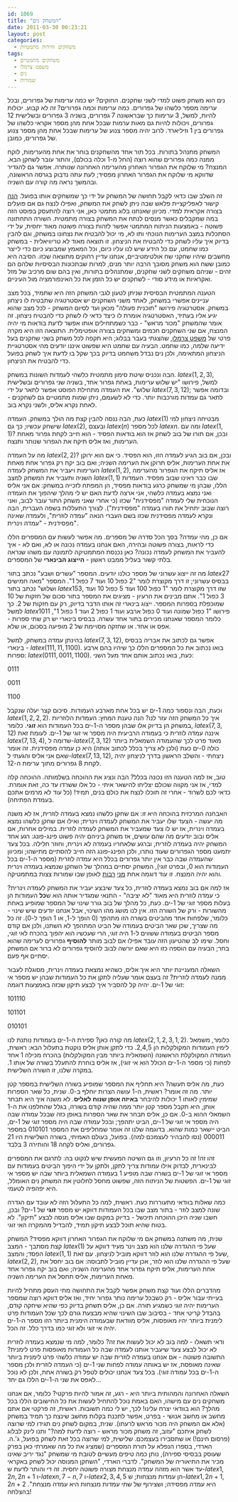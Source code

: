 ```yaml
---
id: 1069
title: "המשחק נים"
date: 2011-03-30 00:23:21
layout: post
categories: 
  - משחקים וחידות מתמטיות
tags: 
  - משחקים מתמטיים
  - משפט צרמלו
  - נים
  - שמורות
---
```

נים הוא משחק פשוט למדי לשני שחקנים. החוקים? יש כמה ערימות של גפרורים, ובכל ערימה מספר כלשהו של גפרורים. כמה ערימות וכמה גפרורים? זה לא קבוע. יכולות להיות, למשל, 3 ערימות כך שבראשונה 7 גפרורים, בשניה 3 גפרורים ובשלישית 12 גפרורים, ויכולות להיות גם מאות ערמות שבכל אחת מהן מספר אקראי כלשהו של גפרורים בין 1 וזיליארד. לרוב יהיה מספר צנוע של ערימות שבכל אחת מהן מספר צנוע של גפרורים, כמובן.

המשחק מתנהל בתורות. בכל תור אחד מהשחקנים בוחר את אחת מהערימות, לוקח ממנה כמה גפרורים שהוא רוצה (החל מ-1 וכלה בכולם), והתור עובר לשחקן הבא. המנצח? מי שלוקח את הגפרור האחרון מהערימה האחרונה שנותרה. אפשר גם להגדיר שדווקא מי שלוקח את הגפרור האחרון מפסיד; לעת עתה נדבוק בגרסה הראשונה, ובהמשך נראה מה קורה עם השניה.

זה השלב שבו כדאי לקבל תחושה של המשחק על ידי כך שמשחקים אותו בפועל. <a href="http://www.gamedesign.jp/flash/nim/nim.html">הנה</a> קישור לאפליקציית פלאש שבה ניתן לשחק את המשחק, ואפילו לנצח גם אם פועלים בצורה אקראית למדי. מכיוון שאנחנו בלוג מתמטי כאן, אני רוצה להתעסק בפוסט הזה במה שמקבלים כאשר מנסים לנתח את המשחק בצורה מתמטית. השורה התחתונה פשוטה - באמצעות הניתוח המתמטי אפשר לזהות בצורה פשוטה מאוד יחסית, על ידי הסתכלות במצב הערימות הנוכחי ותו לא, מי יכול להבטיח את נצחונו במשחק, וגם להבין בדיוק איך עליו לשחק כדי להבטיח את הניצחון. זו תוצאה מאוד לא טריוויאלית - במשחק כמו שחמט, עם כל הידע שיש לנו עליו כיום, וכל המאמץ שמבוצע כיום כדי לייצר מחשבים שיהיו שחקני שח אולטימטיביים, אנחנו עדיין רחוקים מתוצאה שכזו. הסיבה היא כמובן ששח הוא משחק מסובך הרבה יותר מנים, למרות שבתכונות הבסיסיות שלהם הם זהים - שניהם משחקים לשני שחקנים, שמתנהלים בתורות, ואין בהם שום מרכיב של מזל ואקראיות או מידע סודי - לשחקנים יש כל הזמן את כל האינפורמציה מול העיניים.

הטענה המתמטית הבסיסית שניתן לטעון לגבי המשחק הזה היא שתמיד, בכל מצב עניינים אפשרי במשחק, לאחד משני השחקנים יש אסטרטגיה שתבטיח לו ניצחון במשחק. אסטרטגיה פירושו "תוכנית פעולה" מכאן ועד לסיום המשחק - לכל מצב שהוא יגיע אליו בעתיד, האסטרטגיה אומרת לו כיצד כדאי לו לשחק כדי להבטיח ניצחון. זה אומר שהמשחק "מכור מראש" - כבר כשמתחילים אותו אפשר לדעת בודאות מי יהיה המנצח, אם שני השחקנים חכמים ומשחקים בצורה אופטימלית. התוצאה הזו היא מקרה פרטי של <a href="http://www.gadial.net/?p=49">משפט צרמלו</a>, שהצגתי בעבר בבלוג; היא תקפה לכל משחק בשני שחקנים בעל ידיעה שלמה, כמו שחמט. הבעיה עם שחמט היא שפשוט איננו יודעים מהי אסטרטגיית הניצחון המתאימה, ולכן נים נבדל משחמט בדיוק בכך שקל בו לדעת איך לשחק בפועל כדי להבטיח את הניצחון.

הבה ונכניס שיטת סימון מתמטית כלשהי לעמדות השונות במשחק. $latex \left(1,2,3\right)$, למשל, פירושו "יש שלוש ערימות, באחת גפרור אחד, בשניה שני גפרורים ובשלישית שלוש". את העמדה מתחילת הפוסט אפשר לתאר על ידי $latex \left(7,3,12\right)$; ובדומה אפשר לתאר גם עמדות מורכבות יותר. כדי לא לשעמם, ניתן שמות מתמטיים גם לשחקנים - לאחת נקרא אליס, ולשני נקרא בוב.

כעת, הבה ננסה להבין קצת מה הולך במשחק. העמדה $latex \left(1\right)$ מבטיחה ניצחון למי שישחק עכשיו; כך גם $latex \left(2\right)$, ובעצם $latex \left(n\right)$ לכל מספר $latex n$. ומה עם $latex \left(1,1\right)$? ובכן, אם תורו של בוב לשחק אז הוא בודאות הפסיד - הוא חייב לקחת גפרור מאחת הערימות, ואז אליס תיקח את הגפרור שנותר ותנצח.

מה על העמדה $latex \left(2,2\right)$? ובכן, אם בוב הגיע לעמדה הזו, הוא הפסיד. כי אם הוא ירוקן את אחת הערימות, אליס תרוקן את הערימה השניה; ואם בוב יקח רק גפרור אחת מאחת הערימות ויעביר את המשחק לעמדה $latex \left(1,2\right)$, אז אליס תיקח את הגפרור מהערימה השניה ותעביר את המשחק למצב $latex \left(1,1\right)$ שבו כבר ראינו שבוב מפסיד. העמדות הללו, שבהן מי שמשחק כרגע בודאות מפסיד, הן המפתח לזכייה במשחק: אם אני אליס ואני נמצא בעמדה כלשהי, אני ארצה לדעת האם יש לי מהלך שיהפוך את העמדה הנוכחית שלי לעמדה "מפסידנית" שכזו (כי אחרי שאני משחק התור עובר לבוב, ואני רוצה שבוב יתחיל את תורו בעמדה "מפסידנית"). לצורך התעללות בשפה העברית, הבה ונקרא לעמדה מפסידנית שכזו בשם העברי הנאה "עמדה לוזרית", ולעמדה שאינה מפסידנית - "עמדה וינרית".

אם כן, מהי עמדה? בסך הכל סדרה של מספרים. מה אפשר לעשות עם המספרים הללו כדי לראות, בצורה פשוטה ובהירה, האם אנחנו בעמדה נכונה או לא, ואם לא - איך להעביר את המשחק לעמדה נכונה? כאן נכנסת המתמטיקה לתמונה עם משהו שנראה בלתי קשור בעליל ממבט ראשון - <strong>הייצוג הבינארי</strong> של המספרים.

מה זה ייצוג עשרוני של מספר כולנו יודעים. המספר "עשרים ושבע" נכתב בתור $latex 27$ בבסיס עשרוני; זו דרך מקוצרת לומר "2 כפול 10 ועוד 7 כפול 1". המספר "מאה חמישים ושלוש" נכתב בתור $latex 153$, שזו דרך מקוצרת לומר "1 כפול 100 ועוד 5 כפול 10 ועוד 3 כפול 1". אתם מבינים את הרעיון - מציגים את המספר בתור סכום של חזקות של 10 שמוכפלת בספרות המספר. ייצוג בינארי זה אותו הדבר בדיוק, רק עם חזקות של 2. כך למשל $latex 1011$ פירושו "1 כפול שמונה ועוד 0 כפול ארבע ועוד 1 כפול 2 ועוד 1 כפול 1", כלומר המספר שאנחנו מכירים בתור אחד עשרה. בבסיס בינארי יש רק שתי ספרות - אפס או אחד. או שחזקה מסויימת של 2 מופיעה בסכום, או שלא.

בהינתן עמדה במשחק, למשל $latex \left(7,3,12\right)$, אפשר גם לכתוב את אבריה בבסיס בינארי - $latex \left(111,11,1100\right)$. בואו נכתוב את כל המספרים הללו כך שיהיו בהם ארבע ספרות: $latex \left(0111,0011,1100\right)$. כעת, בואו נכתוב אותם אחד מעל השני:

0111

0011

1100

וכעת, הבה ונספור כמה 1-ים יש בכל אחת מארבע העמודות. סיכום קצר יעלה שנקבל $latex \left(1,2,2,2\right)$. איך כל המשחק הזה עזר לנו? הנה טענת המחץ: העמדות הלוזריות במשחק הן בדיוק אלו שבהן מספר ה-1-ים בכל העמודות הוא <strong>זוגי</strong>. כלומר, $latex \left(7,3,12\right)$ איננה עמדה לוזרית כי בעמודה הרביעית היה מספר אי זוגי של 1-ים. לעומת זאת $latex \left(7,13,4\right)$, שדומה ל-$latex \left(7,3,12\right)$ מאוד פרט לכך שהעמודה השמאלית ביותר כולה 0-ים כעת (ולכן לא צריך בכלל לכתוב אותה) היא כן עמדה מפסידנית. זה אומר שאם אני אליס והגעתי ל-$latex \left(7,13,12\right)$, ניצחתי - והשלב הראשון בדרך לניצחון יהיה לקחת 8 גפרורים מתוך ערימת ה-12.

טוב, אז למה הטענה הזו נכונה בכלל? הבה ונציג את ההוכחה בשלמותה. ההוכחה קלה למדי, אז אני מקווה שכולם יצליחו להישאר איתי - כל אלו ששרדו עד כה, זאת אומרת. כדאי לכם לשרוד - אחרי זה תוכלו לנצח את כולם בנים, תמיד! (כל עוד לא מרמים אתכם בעמדת הפתיחה).

האבחנה המרכזית בהוכחה היא זו: אם שחקן כלשהו נמצא בעמדה לוזרית, אז לא משנה מה יעשה - הצעד שלו יעביר את המשחק לעמדה וינרית; ואילו אם שחקן כלשהו נמצא בעמדה וינרית, אז יש לו צעד שמעביר את המשחק לעמדה לוזרית. במילים אחרות, אם אליס ובוב יודעים מה שהם עושים, אז משחק ביניהם יהיה פשוט פינג-פונג: רגע אחד המשחק יהיה בעמדה לוזרית, וברגע שלאחריו בעמדה לא וינרית, וחוזר חלילה. בכל צעד יתמעט מספר הגפרורים שעוד נותרו, ולכן הפינג-פונג הזה חייב להסתיים מתישהו; ומכיוון שהעמדה שבה כבר אין יותר גפרורים בכלל היא עמדה לוזרית (מספר ה-1-ים בכל העמודות הוא 0, ובפרט זוגי), המשחק יסתיים במהלך של השחקן שנמצא בעמדה וינרית והוא יהיה המנצח. זו עוד דוגמה אחת <a href="http://www.gadial.net/?p=14">מני</a> <a href="http://www.gadial.net/?p=197">רבות</a> לאופן שבו שמורות צצות במתמטיקה.

אז למה אם בוב נמצא בעמדה לוזרית, כל צעד שיבצע יעביר את המשחק לעמדה וינרית? כי עמדה לוזרית היא מאוד "לא יציבה" - התנאי שמגדיר אותה הוא ש<strong>כל</strong> העמודות הן בעלות מספר זוגי של 1-ים. כעת, כל מהלך של בוב גורר שינוי של המספר שמופיע באחת מהשורות - ורק של השורה הזו. אין לנו מושג מהו השינוי, אבל אנחנו יודעים שיש שינוי - כלומר, שלפחות אחד מהביטים בשורה הזו מתהפך (0 הופך ל-1, או 1 הופך ל-0). זה כל מה שצריך, שכן שאר הביטים בעמודה של הביט המתהפך לא השתנו, ולכן אם קודם מספר הביטים בעמודה ששווים ל-1 היה זוגי, הרי שעכשיו הוא יהפוך בהכרח לאי זוגי, וחסל. שימו לב שהטיעון הזה עובד אפילו אם לבוב מותר <strong>להוסיף</strong> גפרורים לערימה שהוא בחר; הבעיה עם הוספה כזו היא שאם יורשה לבוב להוסיף גפרורים לא ברור אם המשחק יסתיים אף פעם.

השאלה המעניינת יותר היא איך אליס, כשהיא נמצאת בעמדה וינרית, מסוגלת לעבור ממנה לעמדה לוזרית? זה בעצם אומר שעליה לתקן את כל העמודות שבהן יש מספר אי זוגי של 1-ים. יהיה קל להסביר איך לבצע תיקון שכזה באמצעות דוגמה:

101110

101101

010101

מה קורה כאן? ספירת ה-1-ים בעמודות נותנת לנו $latex \left(2,1,2,3,1,2\right)$. כלומר, משמאל לימין העמודות המקולקלות הן 2,4,5. כדי לתקן אותן אליס נוקטת בתעלול הבא: ראשית, העמודה המקולקלת הראשונה (השמאלית ביותר מבין המקולקלות) בהכרח מכילה 1 אחד לפחות (כי מספר ה-1-ים הכולל הוא אי זוגי), אז אליס בוחרת להתעלל בשורה של אותו 1. במקרה שלנו, זו השורה השלישית.

כעת, מה אליס תעשה? היא תחליף את המספר שמופיע בשורה השלישית במספר קטן יותר. מה זה אומר? ראשית, ה-1 עושה הצרות יוחלף ב-0. שנית, כל שאר הספרות שמימין לאותו 1 יכולות להיבחר <strong>באיזה אופן שנוח לאליס</strong>. לא משנה איך היא תבחר אותן, היא תקבל מספר קטן יותר ממה שהיה קודם בשורה, בגלל שהחלפנו את ה-1 השמאלי ההוא ב-0. אם כן, אליס תבחר את שאר הספרות באופן כזה שבכל עמודה שבה היה מספר אי זוגי של 1-ים, הביט יתהפך; ובכל עמודה שבה היה מספר זוגי של 1-ים, הביט יישאר כמות שהוא. בדוגמה שלנו זה אומר שמחליפים את המספר 010101 במספר 000011 (נסו להבהיר לעצמכם למה). בפועל, בעולם האמיתי, בשורה השלישית היו 21 גפרורים, ואליס לקחה 18 והותירה 3 בלבד.

זהו זה! זה כל הרעיון, וזו גם השיטה המעשית שיש לנקוט בה: לתרגם את המספרים לבינארית, לבדוק אילו עמודות צריך לתקן, ולתקן על ידי היפוך הביטים בעמודות עם מספר אי זוגי של 1-ים בשורה שבה מופיע 1 בעמודה השמאלית ביותר שבה יש מספר אי זוגי של 1-ים. הפשטות של הניתוח הזה, שפשוט מחסל לחלוטין את המשחק נים האומלל, היא יפהפיה לטעמי.

כמה שאלות בוודאי מתעוררות כעת. ראשית, למה כל התעלול הזה לא עובד עם הגדרה שונה למצב לוזר - בתור מצב שבו בכל העמודות דווקא יש מספר <strong>זוגי</strong> של 1-ים? ובכן, חשבו שניה היכן ההוכחה תיכשל - בדיוק במקום שבו אליס מנסה לבצע "תיקון". לא בטוח שהיא תוכל לבצע תיקון תמיד, להבדיל מהמקרה האי זוגי.

שנית, מה משתנה במשחק אם מי שלוקח את הגפרור האחרון דווקא מפסיד? המשחק קצת מסתבך - המצב $latex \left(1\right)$ שעל פי ההגדרה שלנו הוא מצב וינר מעיד דווקא על הפסד; והמצב $latex \left(1,1\right)$ שעל פי ההגדרה שלנו הוא לוזר דווקא מוביל לניצחון. עם זאת, $latex \left(2,2\right)$, שעל פי ההגדרה שלנו הוא לוזר, אכן עדיין מוביל לתבוסה: אם בוב יחסל את אחת הערימות, אליס תיקח גפרור אחד מהערימה השניה; ואם בוב יקח גפרור אחד מאחת הערימות, אליס תחסל את הערימה השניה.

מהדברים הללו ועוד קצת משחק אפשר לקבל את התחושה מתי העסק מתחיל להיות בעייתי עבור אליס - רק כשבכל ערימה נותר גפרור יחיד, ואז אליס דווקא רוצה שמספר הערימות יהיה זוגי כשמגיע תורה. אם כן, אליס תשחק בדיוק כפי שהיא שיחקה קודם, בהבדל קריטי אחד - בסיבוב שבו השינוי שהיא מבצעת גורם לכך שכל העמודות פרט לימנית ביותר יהיו מאופסות, אליס מוודאת שבעמודה הימנית ביותר הזו מספר ה-1-ים יהיה אי זוגי ולא זוגי כמו בדרך כלל. זה הכל.

ודאי תשאלו - למה בוב לא יכול לעשות את זה? כלומר, למה מי שנמצא בעמדה לוזרית לא יכול לבצע צעד שיעביר אותנו לעמדה שבה כל העמודות מאופסות פרט לימנית? התשובה פשוטה - אם אנחנו בעמדה לוזרית שבה יש עמודה כלשהי פרט לימנית ביותר שאינה מאופסת, אז יש באותה עמודה לפחות שני 1-ים (כי העמדה לוזרית ולכן מספר ה-1-ים בכל עמודה זוגי). בכל צעד אנחנו יכולים לטפל רק בשורה אחת, ולכן לא נוכל לאפס את שני ה-1-ים הללו גם יחד...

השאלה האחרונה והמהותית ביותר היא - רגע, זה אמור להיות פרקטי? כלומר, אם אנחנו משחקים נים עם מישהו, האם באמת נוכל להתחיל לעשות את כל החישובים הללו בכל מהלך? הוא בוודאי יצרח עלינו! לכך, יש לי כמה תשובות. ראשית, זה פרקטי אם אתם מחשב או מחשב אנושי - בפרט, אפשר לתכנת בקלות מחשב שינצח כך תמיד במשחק (אלא אם המשחק היה מכור מראש לרעתו). שנית, במקום לשחק נים תגידו למי שרוצה לשחק איתכם "עזוב, זה משחק מכור מראש - רוצה לדעת למה?" ותנו לינק לבלוג (פרסום חינם!) או שתסבירו בעצמכם. שלישית, למי שרוצה בכל זאת לשחק בפועל, ג'.ה. הארדי, בספרו הנפלא על תורת המספרים (שמציג את כל מה שאמרתי כאן בפרק שעוסק בבסיסי ספירה), נותן כמה טיפים מעשיים לטובת מי שמשחק "נגד יריב שאינו מכיר את התיאוריה של המשחק". לדברי הארדי, "השחקן המנוסה יכול לשחק באקראי עד אשר הוא מזהה עמדה מנצחת מצורה פשוטה יחסית. זה די והותר לדעת ש-$latex 1,2n,2n+1$ ו-$latex n,7-n,7$ ו-$latex 2,3,4,5$ הן עמדות מנצחות; ש-$latex 1,2n+1,2n+2$ היא עמדה מפסידה; ושצירוף של שתי עמדות מנצחות היא עמדה מנצחת". בהצלחה!
